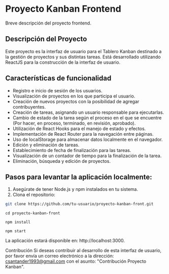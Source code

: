 # Proyecto Kanban Frontend

Breve descripción del proyecto frontend.

## Descripción del Proyecto

Este proyecto es la interfaz de usuario para el Tablero Kanban destinado a la gestión de proyectos y sus distintas tareas. Está desarrollado utilizando ReactJS para la construcción de la interfaz de usuario.

## Características de funcionalidad

- Registro e inicio de sesión de los usuarios.
- Visualización de proyectos en los que participa el usuario.
- Creación de nuevos proyectos con la posibilidad de agregar contribuyentes.
- Creación de tareas, asignando un usuario responsable para ejecutarlas.
- Cambio de estado de la tarea según el proceso en el que se encuentre (Por hacer, en proceso, terminado, en revisión, aprobado).
- Utilización de React Hooks para el manejo de estado y efectos.
- Implementación de React Router para la navegación entre páginas.
- Uso de localStorage para almacenar datos localmente en el navegador.
- Edición y eliminación de tareas.
- Establecimiento de fecha de finalización para las tareas.
- Visualización de un contador de tiempo para la finalización de la tarea.
- Eliminación, búsqueda y edición de proyectos.

## Pasos para levantar la aplicación localmente:

1. Asegúrate de tener Node.js y npm instalados en tu sistema.
2. Clona el repositorio:

```bash
git clone https://github.com/tu-usuario/proyecto-kanban-front.git
```

```Cambia al directorio del proyecto:
cd proyecto-kanban-front
```

```Instala las dependencias:
npm install
```

```Inicia la aplicación:
npm start
```

La aplicación estará disponible en: http://localhost:3000.

Contribución
Si deseas contribuir al desarrollo de esta interfaz de usuario, por favor envía un correo electrónico a la dirección: csantander1993@gmail.com con el asunto: "Contribución Proyecto Kanban".


